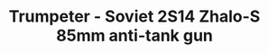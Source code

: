 ---
layout: product
title: "Trumpeter - Soviet 2S14 Zhalo-S 85mm anti-tank gun"
price: "5600" 
desc: "N/A"
img_path: "/assets/img/TRU09536.jpg"
brand: "N/A"
available: false
special_offer: false
new: false
soon: false
cat: "010000"
subcat: "013400"
subsubcat: "0N/A"
sifra: "TRU09536"
popular: true
---
